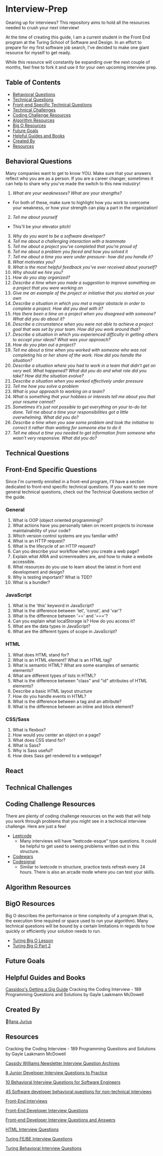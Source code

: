 # Interview-Prep
Gearing up for interviews? This repository aims to hold all the resources needed to crush your next interview! 

At the time of creating this guide, I am a current student in the Front End program at the Turing School of Software and Design. In an effort to prepare for my first software job search, I've decided to make one giant resource for myself to get ready. 

While this resource will constantly be expanding over the next couple of months, feel free to fork it and use it for your own upcoming interview prep. 



## Table of Contents
- [Behavioral Questions](#behavioral-questions)
- [Technical Questions](#technical-questions)
- [Front-end Specific Technical Questions](front-end-specific-technical-questions)
- [Technical Challenges](#technical-challenges)
- [Coding Challenge Resources](#coding-challenge-resources)
- [Algorithm Resources](#algorithm-resources)
- [Big O Resources](#bigo-resources)
- [Future Goals](#future-goals)
- [Helpful Guides and Books](#helpful-guides-and-books)
- [Created By](#created-by)
- [Resources](#resources)

## Behavioral Questions
Many companies want to get to know YOU. Make sure that your answers reflect who you are as a person. If you are a career changer, sometimes it can help to share why you've made the switch to this new industry! 

1. *What are your weaknesses? What are your strengths?*
  - For both of these, make sure to highlight how you work to overcome your weakness, or how your strength can play a part in the organization!

2. *Tell me about yourself*
  - This'll be your elevator pitch! 
3. *Why do you want to be a software developer?*
4. *Tell me about a challenging interaction with a teammate*
5. *Tell me about a project you've completed that you're proud of*
6. *Tell me about a problem you faced and how you solved it*
7. *Tell me about a time you were under pressure- how did you handle it?*
8. *What motivates you?*
9. *What is the most helpful feedback you've ever received about yourself?*
10. *Why should we hire you?*
11. *How do you stay organized?*
12. *Describe a time when you made a suggestion to improve something on a project that you were working on*
13. *Give me an example of the project or initiative that you started on your own*
14. *Describe a situation in which you met a major obstacle in order to complete a project. How did you deal with it?*
15. *Has there been a time on a project when you disagreed with someone? What did you do about it?*
16. *Describe a circumstance when you were not able to achieve a project goal that was set by your team. How did you work around that?*
17. *Describe a situation in which you experienced difficulty in getting others to accept your ideas? What was your approach?*
18. *How do you plan out a project?*
19. *Tell me about a time when you worked with someone who was not completing his or her share of the work. How did you handle the situation?*
20. *Describe a situation where you had to work in a team that didn’t get on very well. What happened? What did you do and what role did you take? How did the situation evolve?*
21. *Describe a situation when you worked effectively under pressure*
22. *Tell me how you solve a problem*
23. *What is your approach to working on a team?*
24. *What is something that your hobbies or interests tell me about you that your resume cannot?*
25. *Sometimes it’s just not possible to get everything on your to-do list done. Tell me about a time your responsibilities got a little overwhelming. What did you do?*
26. *Describe a time when you saw some problem and took the initiative to correct it rather than waiting for someone else to do it*
27. *Tell me about a time you needed to get information from someone who wasn’t very responsive. What did you do?*


## Technical Questions

## Front-End Specific Questions
Since I'm currently enrolled in a front-end program, I'll have a section dedicated to front-end specific technical questions. If you want to see more general technical questions, check out the Technical Questions section of the guide.

### General

1. What is OOP (object oriented programming)?
2. What actions have you personally taken on recent projects to increase maintainability of your code?
3. Which version control systems are you familiar with?
4. What is an HTTP request?
5. What is the lifecycle of an HTTP request?
6. Can you describe your workflow when you create a web page?
7. Explain what ARIA and screenreaders are, and how to make a website accessible.
8. What resources do you use to learn about the latest in front end development and design?
9. Why is testing important? What is TDD?
10. What is a bundler?

### JavaScript

1. What is the 'this' keyword in JavaScript?
2. What is the difference between 'let', 'const', and 'var'?
3. What is the difference between '==' and '==='?
4. Can you explain what localStorage is? How do you access it?
5. What are the data types in JavaScript?
6. What are the different types of scope in JavaScript?


### HTML

1. What does HTML stand for?
2. What is an HTML element? What is an HTML tag?
3. What is semantic HTML? What are some examples of semantic elements?
4. What are different types of lists in HTML?
5. What is the difference between "class" and "id" attributes of HTML elements?
6. Describe a basic HTML layout structure
7. How do you handle events in HTML?
8. What is the difference between a tag and an attribute?
9. What is the difference between an inline and block element?


### CSS/Sass

1. What is flexbox?
2. How would you center an object on a page?
3. What does CSS stand for?
4. What is Sass?
5. Why is Sass useful?
6. How does Sass get rendered to a webpage?

## React

## Technical Challenges

## Coding Challenge Resources
There are plenty of coding challenge resources on the web that will help you work through problems that you might see in a technical interview challenge. Here are just a few!

- [Leetcode](https://leetcode.com/)
  - Many interviews will have "leetcode-esque" type questions. It could be helpful to get used to seeing problems written out in this structure.
- [Codewars](https://codewars.com/)
- [Codesignal](https://codesignal.com/developers/interview-practice/)
  - Similar to leetcode in structure, practice tests refresh every 24 hours. There is also an arcade mode where you can test your skills.


## Algorithm Resources

## BigO Resources
Big O describes the performance or time complexity of a program (that is, the execution time required or space used to run your algorithm). Many technical questions will be bound by a certain limitations in regards to how quickly or efficiently your solution needs to run. 

- [Turing Big O Lesson](https://mod4.turing.edu/lessons/cs/big-o.html)
- [Turing Big O Part 2](https://mod4.turing.edu/lessons/cs/big-o-part-ii.html)

## Future Goals

## Helpful Guides and Books

[Cassidoo's Getting a Gig Guide](https://github.com/cassidoo/getting-a-gig)
Cracking the Coding Interview - 189 Programming Questions and Solutions by Gayle Laakmann McDowell


## Created By

🐸[Rana Jurjus](https://github.com/rjur11)

## Resources
Cracking the Coding Interview - 189 Programming Questions and Solutions by Gayle Laakmann McDowell

[Cassidy Williams Newsletter Interview Question Archives](https://buttondown.email/cassidoo/archive)

[8 Junior Developer Interview Questions to Practice](https://www.codecademy.com/resources/blog/junior-software-developer-interview-questions/)

[10 Behavioral Interview Questions for Software Engineers](https://www.indeed.com/career-advice/interviewing/software-engineer-behavioral-interview-questions)

[45 Software developer behavioral questions for non-technical interviews](https://devskiller.com/45-behavioral-questions-to-use-during-non-technical-interview-with-developers)

[Front-End Interviews](https://frontendmasters.com/guides/front-end-handbook/2018/practice/interview-q.html)

[Front-End Developer Interview Questions](https://h5bp.org/Front-end-Developer-Interview-Questions/questions/general-questions/)

[Front-end Developer Interview Questions and Answers](https://www.g2i.co/blog/2021-front-end-developer-interview-questions-and-answers)

[HTML Interview Questions](https://www.interviewbit.com/html-interview-questions/)

[Turing FE/BE Interview Questions](https://mod4.turing.edu/lessons/technical-interview-questions.html)

[Turing Behavioral Interview Questions](https://mod4.turing.edu/lessons/behavioral-interview-questions.html)
